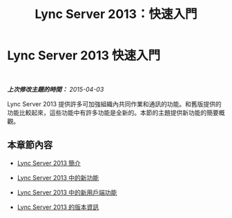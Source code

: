 ﻿---
title: Lync Server 2013：快速入門
TOCTitle: 快速入門
ms:assetid: 8528232b-3709-472c-91e3-f1e8171af8cd
ms:mtpsurl: https://technet.microsoft.com/zh-tw/library/Gg398676(v=OCS.15)
ms:contentKeyID: 49291545
ms.date: 08/10/2015
mtps_version: v=OCS.15
ms.translationtype: HT
---

# Lync Server 2013 快速入門

 

_**上次修改主題的時間：** 2015-04-03_

Lync Server 2013 提供許多可加強組織內共同作業和通訊的功能。和舊版提供的功能比較起來，這些功能中有許多功能是全新的。本節的主題提供新功能的簡要概觀。

## 本章節內容

  - [Lync Server 2013 簡介](lync-server-2013-introduction.md)

  - [Lync Server 2013 中的新功能](lync-server-2013-new-features.md)

  - [Lync Server 2013 中的新用戶端功能](lync-server-2013-new-client-features.md)

  - [Lync Server 2013 的版本資訊](lync-server-2013-release-notes.md)

